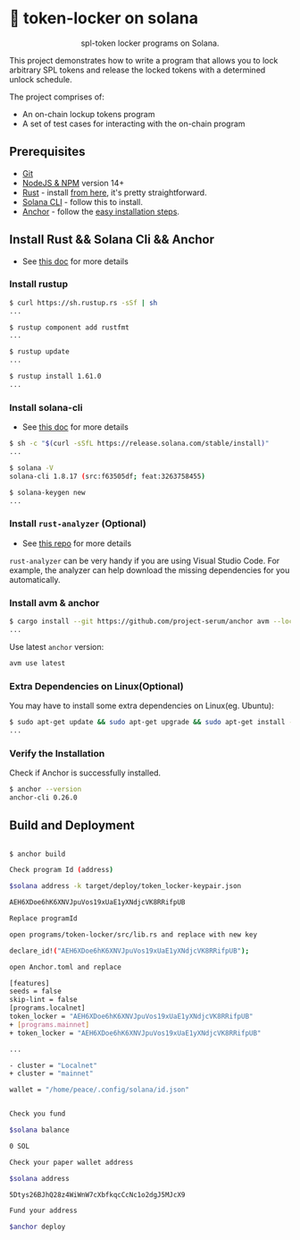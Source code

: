 # 🔐 token-locker on solana


<p align="center">
    spl-token locker programs on Solana.
</p>

This project demonstrates how to write a program that allows you to lock arbitrary SPL tokens and release the locked tokens with a determined unlock schedule.

The project comprises of:

* An on-chain lockup tokens program
* A set of test cases for interacting with the on-chain program

## Prerequisites

* [Git](https://git-scm.com/book/en/v2/Getting-Started-Installing-Git)
* [NodeJS & NPM](https://nodejs.org/en/) version 14+
* [Rust](https://rustup.rs/) - install [from here](https://www.rust-lang.org/tools/install#), it's pretty straightforward.
* [Solana CLI](https://docs.solana.com/cli/install-solana-cli-tools) - follow this to install.
* [Anchor](https://project-serum.github.io/anchor/) - follow the [easy installation steps](https://project-serum.github.io/anchor/getting-started/installation.html).

## Install Rust && Solana Cli && Anchor

* See [this doc](https://github.com/solana-labs/solana#) for more details

### Install rustup

```sh
$ curl https://sh.rustup.rs -sSf | sh
...

$ rustup component add rustfmt
...

$ rustup update
...

$ rustup install 1.61.0
...
```

### Install solana-cli

* See [this doc](https://docs.solana.com/cli/install-solana-cli-tools) for more details

```sh
$ sh -c "$(curl -sSfL https://release.solana.com/stable/install)"
...

$ solana -V
solana-cli 1.8.17 (src:f63505df; feat:3263758455)

$ solana-keygen new
...
```



### Install `rust-analyzer` (Optional)

* See [this repo](https://github.com/rust-analyzer/rust-analyzer) for more details

`rust-analyzer` can be very handy if you are using Visual Studio Code. For example, the analyzer can help download the missing dependencies for you automatically.

### Install avm & anchor

```sh
$ cargo install --git https://github.com/project-serum/anchor avm --locked --force
...
```

Use latest `anchor` version:

```sh
avm use latest
```

### Extra Dependencies on Linux(Optional)

You may have to install some extra dependencies on Linux(eg. Ubuntu):

```sh
$ sudo apt-get update && sudo apt-get upgrade && sudo apt-get install -y pkg-config build-essential openssl libssl-dev libudev-dev
...

```

### Verify the Installation

Check if Anchor is successfully installed.

```sh
$ anchor --version
anchor-cli 0.26.0
```

## Build and Deployment

```sh

$ anchor build

Check program Id (address)

$solana address -k target/deploy/token_locker-keypair.json

AEH6XDoe6hK6XNVJpuVos19xUaE1yXNdjcVK8RRifpUB

Replace programId

open programs/token-locker/src/lib.rs and replace with new key

declare_id!("AEH6XDoe6hK6XNVJpuVos19xUaE1yXNdjcVK8RRifpUB");

open Anchor.toml and replace

[features]
seeds = false
skip-lint = false
[programs.localnet]
token_locker = "AEH6XDoe6hK6XNVJpuVos19xUaE1yXNdjcVK8RRifpUB"
+ [programs.mainnet]
+ token_locker = "AEH6XDoe6hK6XNVJpuVos19xUaE1yXNdjcVK8RRifpUB"

...

- cluster = "Localnet" 
+ cluster = "mainnet"

wallet = "/home/peace/.config/solana/id.json"


Check you fund

$solana balance

0 SOL

Check your paper wallet address

$solana address

5Dtys26BJhQ28z4WiWnW7cXbfkqcCcNc1o2dgJ5MJcX9

Fund your address

$anchor deploy


```